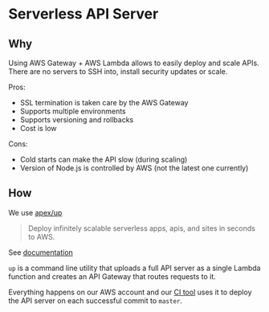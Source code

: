 # Serverless API Server

## Why

Using AWS Gateway + AWS Lambda allows to easily deploy and scale APIs. There are no servers to SSH into, install security updates or scale.

Pros:

- SSL termination is taken care by the AWS Gateway
- Supports multiple environments
- Supports versioning and rollbacks
- Cost is low

Cons:

- Cold starts can make the API slow (during scaling)
- Version of Node.js is controlled by AWS (not the latest one currently)

## How

We use [apex/up](https://github.com/apex/up)

> Deploy infinitely scalable serverless apps, apis, and sites in seconds to AWS.

See [documentation](https://up.docs.apex.sh)

`up` is a command line utility that uploads a full API server as a single Lambda function and creates an API Gateway that routes requests to it.

Everything happens on our AWS account and our [CI tool](cicd.md) uses it to deploy the API server on each successful commit to `master`.